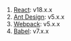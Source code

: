 1. [React](https://reactjs.org/): v18.x.x
2. [Ant Design](https://ant.design/index-cn): v5.x.x
3. [Webpack](https://webpack.js.org/): v5.x.x
4. [Babel](https://babel.docschina.org/): v7.x.x

